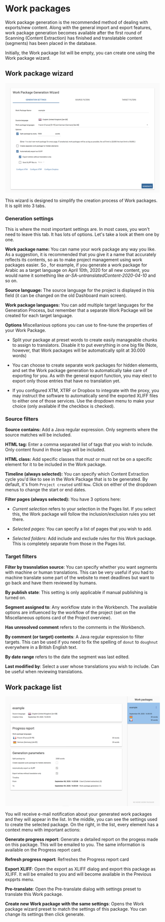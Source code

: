 # Work packages

Work package generation is the recommended method of dealing with exports/new content. Along with the general import and export features, work package generation becomes available after the first round of Scanning (Content Extraction) has finished and translatable content (segments) has been placed in the database.

Initially, the Work package list will be empty, you can create one using the Work package wizard.

## Work package wizard

![Work package wizard](/img/dashboard2/work_package/work_package_wizard.png)

This wizard is designed to simplify the creation process of Work packages. It is split into 3 tabs.

### Generation settings

This is where the most important settings are. In most cases, you won't need to leave this tab. It has lots of options. Let's take a look at them one by one.

**Work package name:** You can name your work package any way you like. As a suggestion, it is recommended that you give it a name that accurately reflects its contents, so as to make project management using work packages easier. So
, for example, if you generate a work package for Arabic as a target language on April 10th, 2020 for all new content, you would name it something like _ar-SA-untranslatedContent-2020-04-10_ and so on.

**Source language:** The source language for the project is displayed in this field (it can be changed on the old Dashboard main screen).

**Work package languages:** You can add multiple target languages for the Generation Process, but remember that a separate Work Package will be created for each target language.

**Options** Miscellanious options you can use to fine-tune the properties of your Work Package.

- Split your package at preset words to create easily manageable chunks to assign to translators. Disable it to put everything in one big file (Note, however, that Work packages will be automatically split at 30.000 words)

- You can choose to create separate work packages for hidden elements, and set the Work package generation to automatically take care of exporting for you. As with the general export function, you may elect to export only those entries that have no translation yet.

- If you configured XTM, XTRF or Dropbox to integrate with the proxy, you may instruct the software to automatically send the exported XLIFF files to either one of those services. Use the dropdown menu to make your choice (only available if the checkbox is checked).

### Source filters

**Source contains:** Add a Java regular expression. Only segments where the source matches will be included.

**HTML tag:** Enter a comma separated list of tags that you wish to include. Only content found in those tags will be included.

**HTML class:** Add specific classes that must or must not be on a specific element for it to be included in the Work package.

**Timeline (always selected):** You can specify which Content Extraction cycle you'd like to see in the Work Package that is to be generated. By default, it's from `Project created` until `Now`. Click on either of the dropdown menus to change the start or end dates.

**Filter pages (always selected):** You have 3 options here:

- *Current selection* refers to your selection in the Pages list. If you select this, the Work package will follow the inclusion/exclusion rules you set there.

- *Selected pages*: You can specify a list of pages that you wish to add.

- *Selected folders*: Add include and exclude rules for this Work package. This is completely separate from those in the Pages list. 

### Target filters

**Filter by trasnslation source**: You can specify whether you want segments with machine or human translations. This can be very useful if you had to machine translate some part of the website to meet deadlines but want to go back and have them reviewed by humans.

**By publish state**: This setting is only applicable if manual publishing is turned on.

**Segment assigned to**: Any workflow state in the Workbench. The available options are influenced by the workflow of the project (set on the Miscellaneous options card of the Project overview).

**Has unresolved comment** refers to the comments in the Workbench.

**By comment (or target) contents**: A Java regular expression to filter targets. This can be used if you need to fix the spelling of `donut` to `doughnut` everywhere in a British English text.

**By date range** refers to the date the segment was last edited.

**Last modified by**: Select a user whose translations you wish to include. Can be useful when reviewing translations.

## Work package list

![Work package list](/img/dashboard2/work_package/work_package_list.png)

You will receive e-mail notification about your generated work packages and they will appear in the list. In the middle, you can see the settings used to create the selected package. On the right, in the list, every element has a context menu with important actions:

**Generate progress report**: Generate a detailed report on the progess made on this package. This will be emailed to you. The same information is available on the Progress report card.

**Refresh progress report**: Refreshes the Progress report card

**Export XLIFF**: Open the export as XLIFF dialog and export this package as XLIFF. It will be emailed to you and will become available in the Previous expprts menu.

**Pre-translate**: Open the Pre-translate dialog with settings preset to translate this Work package.

**Create new Work package with the same settings**: Opens the Work package wizard preset to match the settings of this package. You can change its settings then click generate.